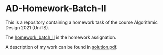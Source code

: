 # AD-Homework-Batch-II

This is a repository containing a homework task of the course Algorithmic Design 2021 (UniTS).

The [homework_batch_II](homework_batch_II.pdf) is the homework assignation.

A description of my work can be found in [solution.pdf](solution.pdf).
